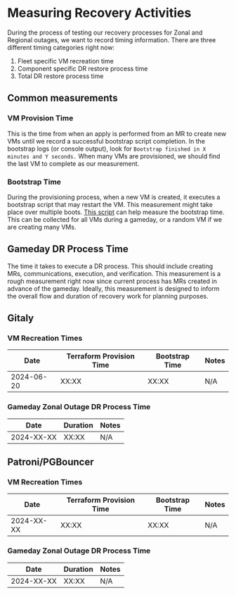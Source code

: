 # Measuring Recovery Activities

During the process of testing our recovery processes for Zonal and Regional outages, we want to record timing information.
There are three different timing categories right now:

1. Fleet specific VM recreation time
1. Component specific DR restore process time
1. Total DR restore process time

## Common measurements

### VM Provision Time

This is the time from when an apply is performed from an MR to create new VMs until we record a successful bootstrap script completion.
In the bootstrap logs (or console output), look for `Bootstrap finished in X minutes and Y seconds.`
When many VMs are provisioned, we should find the last VM to complete as our measurement.

### Bootstrap Time

During the provisioning process, when a new VM is created, it executes a bootstrap script that may restart the VM.
This measurement might take place over multiple boots.
[This script](https://gitlab.com/gitlab-com/runbooks/-/blob/master/scripts/find-bootstrap-duration.sh?ref_type=heads) can help measure the bootstrap time.
This can be collected for all VMs during a gameday, or a random VM if we are creating many VMs.

## Gameday DR Process Time

The time it takes to execute a DR process. This should include creating MRs, communications, execution, and verification.
This measurement is a rough measurement right now since current process has MRs created in advance of the gameday.
Ideally, this measurement is designed to inform the overall flow and duration of recovery work for planning purposes.

## Gitaly

### VM Recreation Times

| Date | Terraform Provision Time | Bootstrap Time | Notes |
| ---- | ------------------- | -------------- | ----- |
| 2024-06-20 | XX:XX | XX:XX | N/A |

### Gameday Zonal Outage DR Process Time

| Date | Duration | Notes |
| ---- | -------- | ----- |
| 2024-XX-XX | XX:XX | N/A |

## Patroni/PGBouncer

### VM Recreation Times

| Date | Terraform Provision Time | Bootstrap Time | Notes |
| ---- | ------------------- | -------------- | ----- |
| 2024-XX-XX | XX:XX | XX:XX | N/A |

### Gameday  Zonal Outage DR Process Time

| Date | Duration | Notes |
| ---- | -------- | ----- |
| 2024-XX-XX | XX:XX | N/A |

